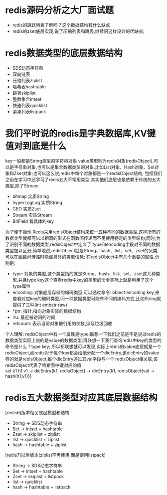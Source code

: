 # redis源码分析之大厂面试题
  - redis的跳跃列表了解吗？这个数据结构有什么缺点
  - redis的zset底层实现,说了压缩列表和跳表,继续问这样设计的优缺点;

# redis数据类型的底层数据结构
  - SDS动态字符串
  - 双向链表
  - 压缩列表ziplist
  - 哈希表hashtable
  - 跳表skiplist
  - 整数集合intset
  - 快速列表quicklist
  - 紧凑列表listpack

# 我们平时说的redis是字典数据库,KV键值对到底是什么
  key一般都是String类型的字符串对象
  value类型则为redis对象(redisObject),可以是字符串对象,也可以是集合数据类型的对象,比如List对象、Hash对象、Set对象和Zset对象;也可以这么说,redis中每个对象都是一个redisObject结构;
  包括我们之前在学习中还学习了redis五大不常用类型,其实他们底层也是依赖于传统的五大类型,除了Stream
  - bitmap 实质String
  - hyperLogLog 实质String
  - GEO 实质Zset
  - Stream 实质Stream
  - BitField 看具体的key

  为了便于操作,Redis采用redisObject结构来统一五种不同的数据类型,这样所有的数据类型就都可以以相同的形式在函数间传递而不用使用特定的类型结构;同时,为了识别不同的数据类型,redisObject中定义了
type和encoding字段对不同的数据类型加以区分;简单地说,redisObject就是String、hash、list、set、zset的父类,可以在函数间传递时隐藏具体的类型信息;
  在redisObject中有几个重要的属性,分别是:
  - type: 对象的类型,这个类型指的就是String、hash、list、set、zset这几种类型,并且type key这个查看redis中key的类型的命令实际上就是利用了这个type属性
  - encoding: 对象底层存储的编码类型,可以通过命令: object encoding key,来查看对应key的编码类型,同一种数据类型可能有不同的编码方式,比如String就提供了三种(int embstr raw)
  - *ptr: 指针,指向对象实际的数据结构
  - lru: 最近被访问的时间
  - refcount: 表示当前对象被引用的次数,涉及垃圾回收

  个人理解:
  redisObject中有一个属性是type;联想一下我们之前是不是说过redis的数据类型实际上说的是value的数据类型;再联想一下我们查询redis中key的类型的命令是什么？type key;
所以都联想就可以发现,实际上redis的value底层就是一个redisObject,而redis对于每个key都会给他分配一个dicEntry,该dicEntry的value存的就是redisObject,每个dicEntry通过其val字段与一个
redisObject相关联,该redisObject代表了哈希表中键对应的值  
set k1 h1 v1 -> dicEntry{k1, redisObject} -> dicEntry{k1, redisObject{val -> hash(h1,v1)}}


# redis五大数据类型对应其底层数据结构
  [redis6]版本相关底层模型和结构
  - String -> SDS动态字符串
  - Set -> intset + hashtable
  - Zset -> skiplist + ziplist
  - list -> quicklist + ziplist
  - hash -> hashtable + ziplist
  
  [redis7]以后版本(ziplist不再使用,而是使用listpack)
  - String -> SDS动态字符串
  - Set -> intset + hashtable
  - Zset -> skiplist + listpack
  - list -> quicklist
  - hash -> hashtable + listpack 